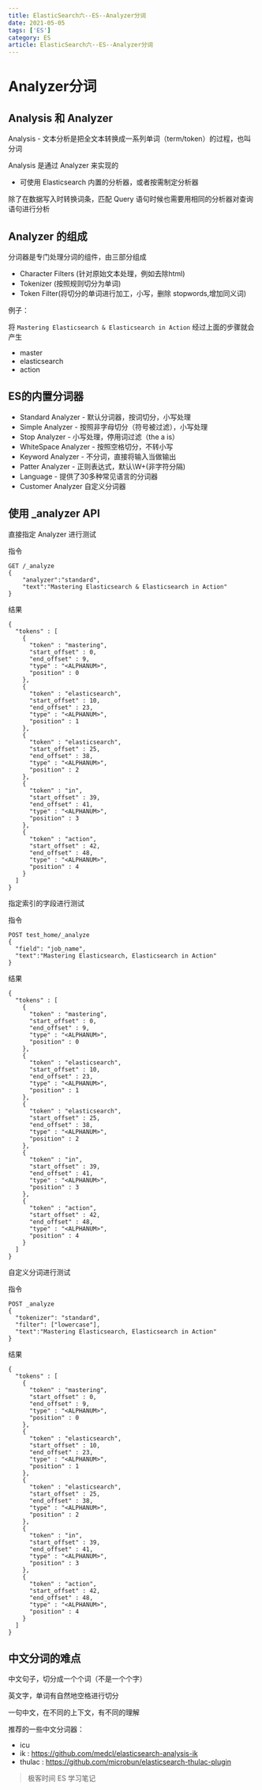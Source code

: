 ```yaml
---
title: ElasticSearch六--ES--Analyzer分词
date: 2021-05-05
tags: ['ES']
category: ES
article: ElasticSearch六--ES--Analyzer分词
---
```


# Analyzer分词

## Analysis 和 Analyzer

Analysis - 文本分析是把全文本转换成一系列单词（term/token）的过程，也叫分词

Analysis 是通过 Analyzer 来实现的
- 可使用 Elasticsearch 内置的分析器，或者按需制定分析器

除了在数据写入时转换词条，匹配 Query 语句时候也需要用相同的分析器对查询语句进行分析

## Analyzer 的组成

分词器是专门处理分词的组件，由三部分组成
- Character Filters (针对原始文本处理，例如去除html)
- Tokenizer (按照规则切分为单词)
- Token Filter(将切分的单词进行加工，小写，删除 stopwords,增加同义词)


例子：

将 `Mastering Elasticsearch & Elasticsearch in Action` 经过上面的步骤就会产生
- master
- elasticsearch
- action


## ES的内置分词器

- Standard Analyzer - 默认分词器，按词切分，小写处理
- Simple Analyzer - 按照非字母切分（符号被过滤），小写处理
- Stop Analyzer - 小写处理，停用词过滤（the a is）
- WhiteSpace Analyzer - 按照空格切分，不转小写
- Keyword Analyzer - 不分词，直接将输入当做输出
- Patter Analyzer - 正则表达式，默认\W+(非字符分隔)
- Language - 提供了30多种常见语言的分词器
- Customer Analyzer 自定义分词器


## 使用 _analyzer API

直接指定 Analyzer 进行测试

指令
```
GET /_analyze
{
    "analyzer":"standard",
    "text":"Mastering Elasticsearch & Elasticsearch in Action"
}
```

结果
```
{
  "tokens" : [
    {
      "token" : "mastering",
      "start_offset" : 0,
      "end_offset" : 9,
      "type" : "<ALPHANUM>",
      "position" : 0
    },
    {
      "token" : "elasticsearch",
      "start_offset" : 10,
      "end_offset" : 23,
      "type" : "<ALPHANUM>",
      "position" : 1
    },
    {
      "token" : "elasticsearch",
      "start_offset" : 25,
      "end_offset" : 38,
      "type" : "<ALPHANUM>",
      "position" : 2
    },
    {
      "token" : "in",
      "start_offset" : 39,
      "end_offset" : 41,
      "type" : "<ALPHANUM>",
      "position" : 3
    },
    {
      "token" : "action",
      "start_offset" : 42,
      "end_offset" : 48,
      "type" : "<ALPHANUM>",
      "position" : 4
    }
  ]
}
```

指定索引的字段进行测试

指令
```
POST test_home/_analyze
{
  "field": "job_name",
  "text":"Mastering Elasticsearch, Elasticsearch in Action"
}
```

结果

```
{
  "tokens" : [
    {
      "token" : "mastering",
      "start_offset" : 0,
      "end_offset" : 9,
      "type" : "<ALPHANUM>",
      "position" : 0
    },
    {
      "token" : "elasticsearch",
      "start_offset" : 10,
      "end_offset" : 23,
      "type" : "<ALPHANUM>",
      "position" : 1
    },
    {
      "token" : "elasticsearch",
      "start_offset" : 25,
      "end_offset" : 38,
      "type" : "<ALPHANUM>",
      "position" : 2
    },
    {
      "token" : "in",
      "start_offset" : 39,
      "end_offset" : 41,
      "type" : "<ALPHANUM>",
      "position" : 3
    },
    {
      "token" : "action",
      "start_offset" : 42,
      "end_offset" : 48,
      "type" : "<ALPHANUM>",
      "position" : 4
    }
  ]
}
```

自定义分词进行测试

指令

```
POST _analyze
{
  "tokenizer": "standard",
  "filter": ["lowercase"],
  "text":"Mastering Elasticsearch, Elasticsearch in Action"
}
```

结果

```
{
  "tokens" : [
    {
      "token" : "mastering",
      "start_offset" : 0,
      "end_offset" : 9,
      "type" : "<ALPHANUM>",
      "position" : 0
    },
    {
      "token" : "elasticsearch",
      "start_offset" : 10,
      "end_offset" : 23,
      "type" : "<ALPHANUM>",
      "position" : 1
    },
    {
      "token" : "elasticsearch",
      "start_offset" : 25,
      "end_offset" : 38,
      "type" : "<ALPHANUM>",
      "position" : 2
    },
    {
      "token" : "in",
      "start_offset" : 39,
      "end_offset" : 41,
      "type" : "<ALPHANUM>",
      "position" : 3
    },
    {
      "token" : "action",
      "start_offset" : 42,
      "end_offset" : 48,
      "type" : "<ALPHANUM>",
      "position" : 4
    }
  ]
}
```

## 中文分词的难点

中文句子，切分成一个个词（不是一个个字）

英文字，单词有自然地空格进行切分

一句中文，在不同的上下文，有不同的理解

推荐的一些中文分词器：
- icu
- ik : https://github.com/medcl/elasticsearch-analysis-ik
- thulac : https://github.com/microbun/elasticsearch-thulac-plugin


> 极客时间 ES 学习笔记